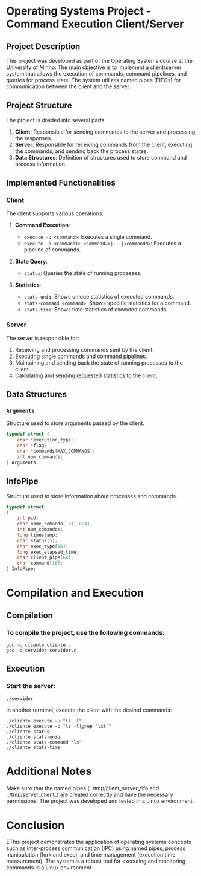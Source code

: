 # Operating Systems Project - Command Execution Client/Server

## Project Description

This project was developed as part of the Operating Systems course at the University of Minho. The main objective is to implement a client/server system that allows the execution of commands, command pipelines, and queries for process state. The system utilizes named pipes (FIFOs) for communication between the client and the server.

## Project Structure

The project is divided into several parts:

1. **Client**: Responsible for sending commands to the server and processing the responses.
2. **Server**: Responsible for receiving commands from the client, executing the commands, and sending back the process states.
3. **Data Structures**: Definition of structures used to store command and process information.

## Implemented Functionalities

### Client

The client supports various operations:

1. **Command Execution**:
   - `execute -u <command>`: Executes a single command.
   - `execute -p <command1>|<command2>|...|<commandN>`: Executes a pipeline of commands.

2. **State Query**:
   - `status`: Queries the state of running processes.

3. **Statistics**:
   - `stats-uniq`: Shows unique statistics of executed commands.
   - `stats-command <command>`: Shows specific statistics for a command.
   - `stats-time`: Shows time statistics of executed commands.

### Server

The server is responsible for:

1. Receiving and processing commands sent by the client.
2. Executing single commands and command pipelines.
3. Maintaining and sending back the state of running processes to the client.
4. Calculating and sending requested statistics to the client.

## Data Structures

### `Arguments`

Structure used to store arguments passed by the client.

```c
typedef struct {
    char *execution_type;
    char *flag;
    char *commands[MAX_COMMANDS];
    int num_commands;
} Arguments;

```

## InfoPipe
Structure used to store information about processes and commands.

```c
typedef struct
{
    int pid;
    char nome_comando[10][1024];
    int num_comandos;
    long timestamp;
    char status[5];
    char exec_type[16];
    long exec_elapsed_time;
    char client_pipe[64];
    char command[16];
} InfoPipe;

```
# Compilation and Execution
## Compilation
### To compile the project, use the following commands:

```
gcc -o cliente cliente.c
gcc -o servidor servidor.c
```

## Execution
### Start the server:

```
./servidor
```
In another terminal, execute the client with the desired commands:

```
./cliente execute -u "ls -l"
./cliente execute -p "ls -l|grep 'txt'"
./cliente status
./cliente stats-uniq
./cliente stats-command "ls"
./cliente stats-time

```
# Additional Notes

Make sure that the named pipes (../tmp/client_server_fifo and ../tmp/server_client_<pid>) are created correctly and have the necessary permissions.
The project was developed and tested in a Linux environment.

# Conclusion

EThis project demonstrates the application of operating systems concepts such as inter-process communication (IPC) using named pipes, process manipulation (fork and exec), and time management (execution time measurement). The system is a robust tool for executing and monitoring commands in a Linux environment.
